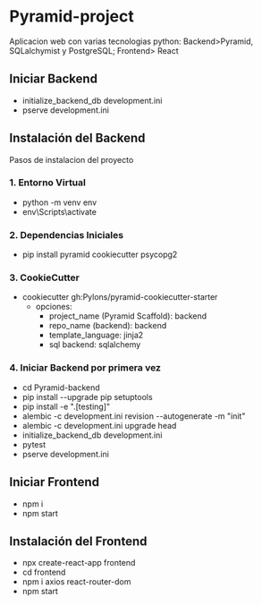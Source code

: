 # Pyramid-project
Aplicacion web con varias tecnologias python: Backend>Pyramid, SQLalchymist y PostgreSQL; Frontend> React

## Iniciar Backend
- initialize_backend_db development.ini
- pserve development.ini

## Instalación del Backend
Pasos de instalacion del proyecto

### 1. Entorno Virtual
- python -m venv env
- env\Scripts\activate

### 2. Dependencias Iniciales
- pip install pyramid cookiecutter psycopg2 

### 3. CookieCutter
- cookiecutter gh:Pylons/pyramid-cookiecutter-starter
  - opciones: 
    - project_name (Pyramid Scaffold): backend
    - repo_name (backend): backend
    - template_language: jinja2
    - sql backend: sqlalchemy

### 4. Iniciar Backend por primera vez

- cd Pyramid-backend
- pip install --upgrade pip setuptools
- pip install -e ".[testing]"
- alembic -c development.ini revision --autogenerate -m "init"
- alembic -c development.ini upgrade head
- initialize_backend_db development.ini
- pytest
- pserve development.ini

## Iniciar Frontend
- npm i
- npm start

## Instalación del Frontend
- npx create-react-app frontend
- cd frontend
- npm i axios react-router-dom
- npm start
